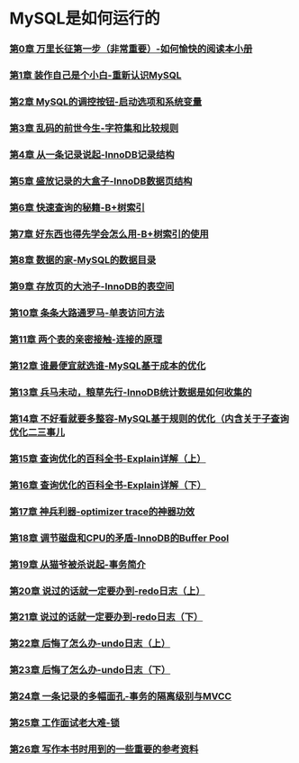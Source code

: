 # MySQL是如何运行的

### [第0章 万里长征第一步（非常重要）-如何愉快的阅读本小册](mysql/00-万里长征第一步（非常重要）-如何愉快的阅读本小册.md)

### [第1章 装作自己是个小白-重新认识MySQL](mysql/01-装作自己是个小白-重新认识MySQL.md)

### [第2章 MySQL的调控按钮-启动选项和系统变量](mysql/02-MySQL的调控按钮-启动选项和系统变量.md)

### [第3章 乱码的前世今生-字符集和比较规则](mysql/03-乱码的前世今生-字符集和比较规则.md)

### [第4章 从一条记录说起-InnoDB记录结构](mysql/04-从一条记录说起-InnoDB记录结构.md)

### [第5章 盛放记录的大盒子-InnoDB数据页结构](mysql/05-盛放记录的大盒子-InnoDB数据页结构.md)

### [第6章 快速查询的秘籍-B+树索引](mysql/06-快速查询的秘籍-B+树索引.md)

### [第7章 好东西也得先学会怎么用-B+树索引的使用](mysql/07-好东西也得先学会怎么用-B+树索引的使用.md)

### [第8章 数据的家-MySQL的数据目录](mysql/08-数据的家-MySQL的数据目录.md)

### [第9章 存放页的大池子-InnoDB的表空间](mysql/09-存放页的大池子-InnoDB的表空间.md)

### [第10章 条条大路通罗马-单表访问方法](mysql/10-条条大路通罗马-单表访问方法.md)

### [第11章 两个表的亲密接触-连接的原理](mysql/11-两个表的亲密接触-连接的原理.md)

### [第12章 谁最便宜就选谁-MySQL基于成本的优化](mysql/12-谁最便宜就选谁-MySQL基于成本的优化.md)

### [第13章 兵马未动，粮草先行-InnoDB统计数据是如何收集的](mysql/13-兵马未动，粮草先行-InnoDB统计数据是如何收集的.md)

### [第14章 不好看就要多整容-MySQL基于规则的优化（内含关于子查询优化二三事儿](mysql/14-不好看就要多整容-MySQL基于规则的优化（内含关于子查询优化二三事儿）.md)

### [第15章 查询优化的百科全书-Explain详解（上）](mysql/15-查询优化的百科全书-Explain详解（上）.md)

### [第16章 查询优化的百科全书-Explain详解（下）](mysql/16-查询优化的百科全书-Explain详解（下）.md)

### [第17章 神兵利器-optimizer trace的神器功效](mysql/17-神兵利器-optimizer%20trace的神器功效.md)

### [第18章 调节磁盘和CPU的矛盾-InnoDB的Buffer Pool](mysql/18-调节磁盘和CPU的矛盾-InnoDB的Buffer%20Pool.md)

### [第19章 从猫爷被杀说起-事务简介](mysql/19-从猫爷被杀说起-事务简介.md)

### [第20章 说过的话就一定要办到-redo日志（上）](mysql/20-说过的话就一定要办到-redo日志（上）.md)

### [第21章 说过的话就一定要办到-redo日志（下）](mysql/21-说过的话就一定要办到-redo日志（下）.md)

### [第22章 后悔了怎么办-undo日志（上）](mysql/22-后悔了怎么办-undo日志（上）.md)

### [第23章 后悔了怎么办-undo日志（下）](mysql/23-后悔了怎么办-undo日志（下）.md)

### [第24章 一条记录的多幅面孔-事务的隔离级别与MVCC](mysql/24-一条记录的多幅面孔-事务的隔离级别与MVCC.md)

### [第25章 工作面试老大难-锁](mysql/25-工作面试老大难-锁.md)

### [第26章 写作本书时用到的一些重要的参考资料](mysql/26-写作本书时用到的一些重要的参考资料.md)
